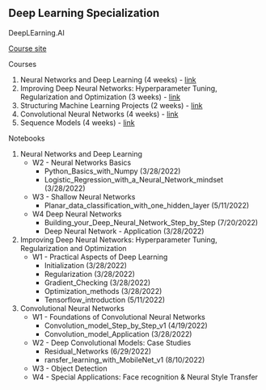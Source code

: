 ## Deep Learning Specialization
DeepLEarning.AI

[Course site](https://www.coursera.org/specializations/deep-learning)

Courses
1. Neural Networks and Deep Learning (4 weeks) - [link](https://www.coursera.org/learn/neural-networks-deep-learning)
2. Improving Deep Neural Networks: Hyperparameter Tuning, Regularization and Optimization (3 weeks) - [link](https://www.coursera.org/learn/deep-neural-network)
3. Structuring Machine Learning Projects (2 weeks) - [link](https://www.coursera.org/learn/machine-learning-projects)
4. Convolutional Neural Networks (4 weeks) - [link](https://www.coursera.org/learn/convolutional-neural-networks)
5. Sequence Models (4 weeks) - [link](https://www.coursera.org/learn/nlp-sequence-models)

Notebooks
1. Neural Networks and Deep Learning
    - W2 - Neural Networks Basics
        - Python_Basics_with_Numpy (3/28/2022)
        - Logistic_Regression_with_a_Neural_Network_mindset (3/28/2022)
    - W3 - Shallow Neural Networks
        - Planar_data_classification_with_one_hidden_layer (5/11/2022)
    - W4 Deep Neural Networks
        - Building_your_Deep_Neural_Network_Step_by_Step (7/20/2022)
        - Deep Neural Network - Application (3/28/2022)
2. Improving Deep Neural Networks: Hyperparameter Tuning, Regularization and Optimization
    - W1 - Practical Aspects of Deep Learning
        - Initialization (3/28/2022)
        - Regularization (3/28/2022)
        - Gradient_Checking (3/28/2022)
        - Optimization_methods (3/28/2022)
        - Tensorflow_introduction (5/11/2022)
4. Convolutional Neural Networks
    - W1 - Foundations of Convolutional Neural Networks
        - Convolution_model_Step_by_Step_v1 (4/19/2022)
        - Convolution_model_Application (3/28/2022)
    - W2 - Deep Convolutional Models: Case Studies
        - Residual_Networks (6/29/2022)
        - ransfer_learning_with_MobileNet_v1 (8/10/2022)
    - W3 - Object Detection
    - W4 - Special Applications: Face recognition & Neural Style Transfer